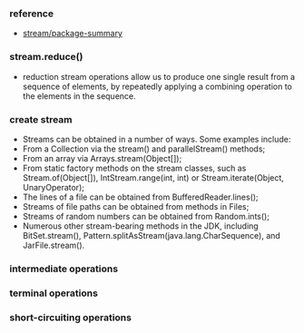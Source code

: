### reference 
- [stream/package-summary](https://docs.oracle.com/javase/8/docs/api/java/util/stream/package-summary.html)
### stream.reduce()
- reduction stream operations allow us to produce one single result from a sequence of elements, by repeatedly applying a combining operation to the elements in the sequence.

### create stream
- Streams can be obtained in a number of ways. Some examples include:
- From a Collection via the stream() and parallelStream() methods;
- From an array via Arrays.stream(Object[]);
- From static factory methods on the stream classes, such as Stream.of(Object[]), IntStream.range(int, int) or Stream.iterate(Object, UnaryOperator);
- The lines of a file can be obtained from BufferedReader.lines();
- Streams of file paths can be obtained from methods in Files;
- Streams of random numbers can be obtained from Random.ints();
- Numerous other stream-bearing methods in the JDK, including BitSet.stream(), Pattern.splitAsStream(java.lang.CharSequence), and JarFile.stream().


### intermediate operations

### terminal operations

### short-circuiting operations